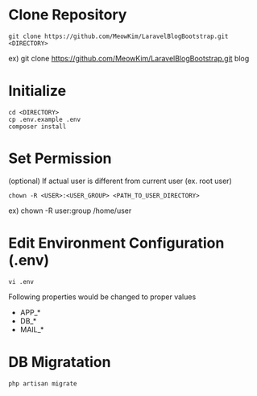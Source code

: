 # Clone Repository

```
git clone https://github.com/MeowKim/LaravelBlogBootstrap.git <DIRECTORY>
```

ex) git clone https://github.com/MeowKim/LaravelBlogBootstrap.git blog

# Initialize

```
cd <DIRECTORY>
cp .env.example .env
composer install
```

# Set Permission

(optional) If actual user is different from current user (ex. root user)

```
chown -R <USER>:<USER_GROUP> <PATH_TO_USER_DIRECTORY>
```

ex) chown -R user:group /home/user

# Edit Environment Configuration (.env)

```
vi .env
```

Following properties would be changed to proper values

-   APP\_\*
-   DB\_\*
-   MAIL\_\*

# DB Migratation

```
php artisan migrate
```
